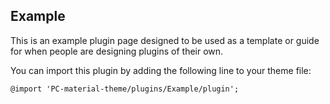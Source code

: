 Example
--
This is an example plugin page designed to be used as a template or guide for when people are designing plugins of their own.

You can import this plugin by adding the following line to your theme file:

`@import 'PC-material-theme/plugins/Example/plugin';`
